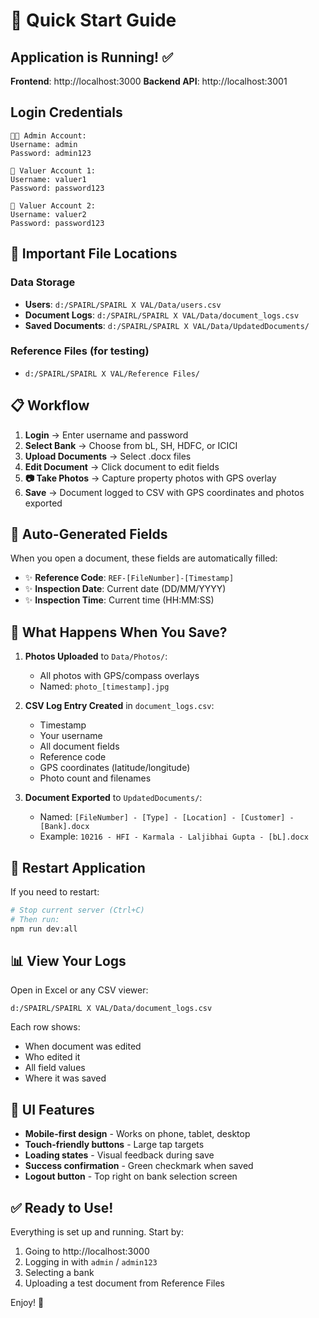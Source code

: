 # 🚀 Quick Start Guide

## Application is Running! ✅

**Frontend**: http://localhost:3000
**Backend API**: http://localhost:3001

## Login Credentials

```
👨‍💼 Admin Account:
Username: admin
Password: admin123

👤 Valuer Account 1:
Username: valuer1
Password: password123

👤 Valuer Account 2:
Username: valuer2
Password: password123
```

## 📁 Important File Locations

### Data Storage
- **Users**: `d:/SPAIRL/SPAIRL X VAL/Data/users.csv`
- **Document Logs**: `d:/SPAIRL/SPAIRL X VAL/Data/document_logs.csv`
- **Saved Documents**: `d:/SPAIRL/SPAIRL X VAL/Data/UpdatedDocuments/`

### Reference Files (for testing)
- `d:/SPAIRL/SPAIRL X VAL/Reference Files/`

## 📋 Workflow

1. **Login** → Enter username and password
2. **Select Bank** → Choose from bL, SH, HDFC, or ICICI
3. **Upload Documents** → Select .docx files
4. **Edit Document** → Click document to edit fields
5. **📷 Take Photos** → Capture property photos with GPS overlay
6. **Save** → Document logged to CSV with GPS coordinates and photos exported

## 🎯 Auto-Generated Fields

When you open a document, these fields are automatically filled:

- ✨ **Reference Code**: `REF-[FileNumber]-[Timestamp]`
- ✨ **Inspection Date**: Current date (DD/MM/YYYY)
- ✨ **Inspection Time**: Current time (HH:MM:SS)

## 💾 What Happens When You Save?

1. **Photos Uploaded** to `Data/Photos/`:
   - All photos with GPS/compass overlays
   - Named: `photo_[timestamp].jpg`
   
2. **CSV Log Entry Created** in `document_logs.csv`:
   - Timestamp
   - Your username
   - All document fields
   - Reference code
   - GPS coordinates (latitude/longitude)
   - Photo count and filenames
   
3. **Document Exported** to `UpdatedDocuments/`:
   - Named: `[FileNumber] - [Type] - [Location] - [Customer] - [Bank].docx`
   - Example: `10216 - HFI - Karmala - Laljibhai Gupta - [bL].docx`

## 🔄 Restart Application

If you need to restart:

```bash
# Stop current server (Ctrl+C)
# Then run:
npm run dev:all
```

## 📊 View Your Logs

Open in Excel or any CSV viewer:
```
d:/SPAIRL/SPAIRL X VAL/Data/document_logs.csv
```

Each row shows:
- When document was edited
- Who edited it
- All field values
- Where it was saved

## 🎨 UI Features

- **Mobile-first design** - Works on phone, tablet, desktop
- **Touch-friendly buttons** - Large tap targets
- **Loading states** - Visual feedback during save
- **Success confirmation** - Green checkmark when saved
- **Logout button** - Top right on bank selection screen

## ✅ Ready to Use!

Everything is set up and running. Start by:
1. Going to http://localhost:3000
2. Logging in with `admin` / `admin123`
3. Selecting a bank
4. Uploading a test document from Reference Files

Enjoy! 🎉

